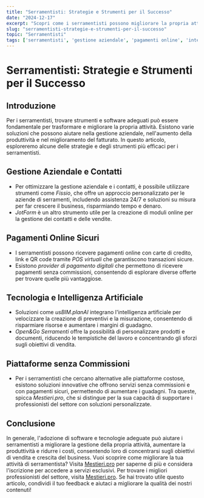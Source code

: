 ```yaml
---
title: "Serramentisti: Strategie e Strumenti per il Successo"
date: "2024-12-17"
excerpt: "Scopri come i serramentisti possono migliorare la propria attività con strategie e strumenti adeguati, aumentando la produttività e riducendo i costi."
slug: "serramentisti-strategie-e-strumenti-per-il-successo"
topic: "Serramentisti"
tags: ['serramentisti', 'gestione aziendale', 'pagamenti online', 'intelligenza artificiale']
---
```

# Serramentisti: Strategie e Strumenti per il Successo

## Introduzione

Per i serramentisti, trovare strumenti e software adeguati può essere fondamentale per trasformare e migliorare la propria attività. Esistono varie soluzioni che possono aiutare nella gestione aziendale, nell'aumento della produttività e nel miglioramento del fatturato. In questo articolo, esploreremo alcune delle strategie e degli strumenti più efficaci per i serramentisti.

## Gestione Aziendale e Contatti

* Per ottimizzare la gestione aziendale e i contatti, è possibile utilizzare strumenti come *Fissio*, che offre un approccio personalizzato per le aziende di serramenti, includendo assistenza 24/7 e soluzioni su misura per far crescere il business, risparmiando tempo e denaro.
* *JotForm* è un altro strumento utile per la creazione di moduli online per la gestione dei contatti e delle vendite.

## Pagamenti Online Sicuri

* I serramentisti possono ricevere pagamenti online con carte di credito, link e QR code tramite *POS virtuali* che garantiscono transazioni sicure.
* Esistono *provider di pagamento digitali* che permettono di ricevere pagamenti senza commissioni, consentendo di esplorare diverse offerte per trovare quelle più vantaggiose.

## Tecnologia e Intelligenza Artificiale

* Soluzioni come *usBIM.planAI* integrano l'intelligenza artificiale per velocizzare la creazione di preventivi e la misurazione, consentendo di risparmiare risorse e aumentare i margini di guadagno.
* *Open&Go Serramenti* offre la possibilità di personalizzare prodotti e documenti, riducendo le tempistiche del lavoro e concentrando gli sforzi sugli obiettivi di vendita.

## Piattaforme senza Commissioni

* Per i serramentisti che cercano alternative alle piattaforme costose, esistono soluzioni innovative che offrono servizi senza commissioni e con pagamenti sicuri, permettendo di aumentare i guadagni. Tra queste, spicca *Mestieri.pro*, che si distingue per la sua capacità di supportare i professionisti del settore con soluzioni personalizzate.

## Conclusione

In generale, l'adozione di software e tecnologie adeguate può aiutare i serramentisti a migliorare la gestione della propria attività, aumentare la produttività e ridurre i costi, consentendo loro di concentrarsi sugli obiettivi di vendita e crescita del business. 
Vuoi scoprire come migliorare la tua attività di serramentista? Visita [Mestieri.pro](https://mestieri.pro/info) per saperne di più e considera l'iscrizione per accedere a servizi esclusivi. 
Per trovare i migliori professionisti del settore, visita [Mestieri.pro](https://mestieri.pro). 
Se hai trovato utile questo articolo, condividi il tuo feedback e aiutaci a migliorare la qualità dei nostri contenuti!